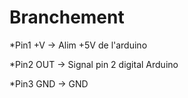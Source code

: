 # Branchement

*Pin1 +V -> Alim +5V de l'arduino

*Pin2 OUT -> Signal pin 2 digital Arduino

*Pin3 GND -> GND
